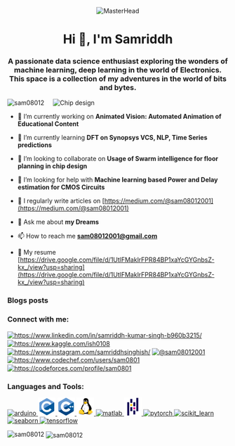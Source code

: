 <p align="center">
  <img src="https://media.licdn.com/dms/image/C4E12AQF-h8Fe8k7_Rw/article-cover_image-shrink_720_1280/0/1614881756332?e=2147483647&v=beta&t=hQiACRnlvFGKP4Om9E4apRREWZsCGnjicOVKGWsIprI" alt="MasterHead" width="940" height="350">
</p>
<h1 align="center">Hi 👋, I'm Samriddh</h1>
<h3 align="center">A passionate data science enthusiast exploring the wonders of machine learning, deep learning in the world of Electronics. This space is a collection of my adventures in the world of bits and bytes.</h3>
<img align="right" alt="Chip design" width="400" src="https://i.pinimg.com/originals/3c/72/a3/3c72a3ecad799a07d73cf3cac400be17.gif">

<p align="left"> <img src="https://komarev.com/ghpvc/?username=sam08012&label=Profile%20views&color=0e75b6&style=flat" alt="sam08012" /> </p>

- 🔭 I’m currently working on **Animated Vision: Automated Animation of Educational Content**

- 🌱 I’m currently learning **DFT on Synopsys VCS, NLP, Time Series predictions**

- 👯 I’m looking to collaborate on **Usage of Swarm intelligence for floor planning in chip design**

- 🤝 I’m looking for help with **Machine learning based Power and Delay estimation for CMOS Circuits**

- 📝 I regularly write articles on [https://medium.com/@sam08012001](https://medium.com/@sam08012001)

- 💬 Ask me about **my Dreams**

- 📫 How to reach me **sam08012001@gmail.com**

- 📄 My resume [https://drive.google.com/file/d/1UtlFMaklrFPR84BP1xaYcGYGnbsZ-kx_/view?usp=sharing](https://drive.google.com/file/d/1UtlFMaklrFPR84BP1xaYcGYGnbsZ-kx_/view?usp=sharing)

### Blogs posts
<!-- BLOG-POST-LIST:START -->
<!-- BLOG-POST-LIST:END -->

<h3 align="left">Connect with me:</h3>
<p align="left">
<a href="https://linkedin.com/in/https://www.linkedin.com/in/samriddh-kumar-singh-b960b3215/" target="blank"><img align="center" src="https://raw.githubusercontent.com/rahuldkjain/github-profile-readme-generator/master/src/images/icons/Social/linked-in-alt.svg" alt="https://www.linkedin.com/in/samriddh-kumar-singh-b960b3215/" height="30" width="40" /></a>
<a href="https://kaggle.com/https://www.kaggle.com/ish0108" target="blank"><img align="center" src="https://raw.githubusercontent.com/rahuldkjain/github-profile-readme-generator/master/src/images/icons/Social/kaggle.svg" alt="https://www.kaggle.com/ish0108" height="30" width="40" /></a>
<a href="https://instagram.com/https://www.instagram.com/samriddhsinghish/" target="blank"><img align="center" src="https://raw.githubusercontent.com/rahuldkjain/github-profile-readme-generator/master/src/images/icons/Social/instagram.svg" alt="https://www.instagram.com/samriddhsinghish/" height="30" width="40" /></a>
<a href="https://medium.com/@sam08012001" target="blank"><img align="center" src="https://raw.githubusercontent.com/rahuldkjain/github-profile-readme-generator/master/src/images/icons/Social/medium.svg" alt="@sam08012001" height="30" width="40" /></a>
<a href="https://www.codechef.com/users/https://www.codechef.com/users/sam0801" target="blank"><img align="center" src="https://cdn.jsdelivr.net/npm/simple-icons@3.1.0/icons/codechef.svg" alt="https://www.codechef.com/users/sam0801" height="30" width="40" /></a>
<a href="https://codeforces.com/profile/https://codeforces.com/profile/sam0801" target="blank"><img align="center" src="https://raw.githubusercontent.com/rahuldkjain/github-profile-readme-generator/master/src/images/icons/Social/codeforces.svg" alt="https://codeforces.com/profile/sam0801" height="30" width="40" /></a>
</p>

<h3 align="left">Languages and Tools:</h3>
<p align="left"> <a href="https://www.arduino.cc/" target="_blank" rel="noreferrer"> <img src="https://cdn.worldvectorlogo.com/logos/arduino-1.svg" alt="arduino" width="40" height="40"/> </a> <a href="https://www.cprogramming.com/" target="_blank" rel="noreferrer"> <img src="https://raw.githubusercontent.com/devicons/devicon/master/icons/c/c-original.svg" alt="c" width="40" height="40"/> </a> <a href="https://www.w3schools.com/cpp/" target="_blank" rel="noreferrer"> <img src="https://raw.githubusercontent.com/devicons/devicon/master/icons/cplusplus/cplusplus-original.svg" alt="cplusplus" width="40" height="40"/> </a> <a href="https://www.linux.org/" target="_blank" rel="noreferrer"> <img src="https://raw.githubusercontent.com/devicons/devicon/master/icons/linux/linux-original.svg" alt="linux" width="40" height="40"/> </a> <a href="https://www.mathworks.com/" target="_blank" rel="noreferrer"> <img src="https://upload.wikimedia.org/wikipedia/commons/2/21/Matlab_Logo.png" alt="matlab" width="40" height="40"/> </a> <a href="https://pandas.pydata.org/" target="_blank" rel="noreferrer"> <img src="https://raw.githubusercontent.com/devicons/devicon/2ae2a900d2f041da66e950e4d48052658d850630/icons/pandas/pandas-original.svg" alt="pandas" width="40" height="40"/> </a> <a href="https://pytorch.org/" target="_blank" rel="noreferrer"> <img src="https://www.vectorlogo.zone/logos/pytorch/pytorch-icon.svg" alt="pytorch" width="40" height="40"/> </a> <a href="https://scikit-learn.org/" target="_blank" rel="noreferrer"> <img src="https://upload.wikimedia.org/wikipedia/commons/0/05/Scikit_learn_logo_small.svg" alt="scikit_learn" width="40" height="40"/> </a> <a href="https://seaborn.pydata.org/" target="_blank" rel="noreferrer"> <img src="https://seaborn.pydata.org/_images/logo-mark-lightbg.svg" alt="seaborn" width="40" height="40"/> </a> <a href="https://www.tensorflow.org" target="_blank" rel="noreferrer"> <img src="https://www.vectorlogo.zone/logos/tensorflow/tensorflow-icon.svg" alt="tensorflow" width="40" height="40"/> </a> </p>

<p><img align="left" src="https://github-readme-stats.vercel.app/api/top-langs?username=sam08012&show_icons=true&locale=en&layout=compact" alt="sam08012" /></p>

<p>&nbsp;<img align="center" src="https://github-readme-stats.vercel.app/api?username=sam08012&show_icons=true&locale=en" alt="sam08012" /></p>

